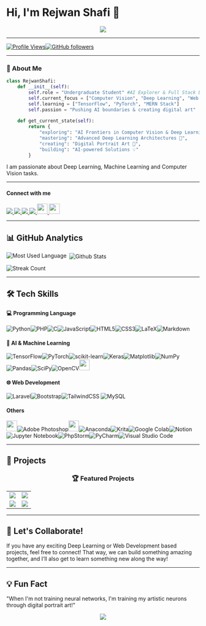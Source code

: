 <h1 align="">Hi, I'm Rejwan Shafi 👋</h1>
<!-- <h3 align="center">
  <a href="#ml">AI Explorer</a> |
  <a href="#web">Full Stack Developer</a> |
  <a href="#art">Digital Artist</a>
</h3> -->

<p align="center">
  <img src="https://readme-typing-svg.herokuapp.com?size=22&width=600&lines=AI+%7C+Deep+Learning+%7C+Computer+Vision+%7C+Web+Dev;+Passionate+about+Exploring+AI+Frontiers" />
</p>

---
<!-- Profile View and Github Follower Count -->
[![Profile Views](https://komarev.com/ghpvc/?username=rejwanshafi25&label=Profile%20Views&color=blue&style=flat)](https://github.com/rejwanshafi25)[![GitHub followers](https://img.shields.io/github/followers/rejwanshafi25?label=Followers&style=social)](https://github.com/rejwanshafi25?tab=followers)

---
### 🚀 About Me

```python
class RejwanShafi:
    def __init__(self):
        self.role = "Undergraduate Student" #AI Explorer & Full Stack Developer
        self.current_focus = ["Computer Vision", "Deep Learning", "Web Development"]
        self.learning = ["TensorFlow", "PyTorch", "MERN Stack"]
        self.passion = "Pushing AI boundaries & creating digital art"
    
    def get_current_state(self):
        return {
            "exploring": "AI Frontiers in Computer Vision & Deep Learning 🔭",
            "mastering": "Advanced Deep Learning Architectures 🌱",
            "creating": "Digital Portrait Art 🎨",
            "building": "AI-powered Solutions 💡"
        }
```

I am passionate about Deep Learning, Machine Learning and Computer Vision tasks. 

---
#### Connect with me
<p align=""> 
<a href="https://www.linkedin.com/in/rejwanshafi/"> <img src="https://img.shields.io/badge/LinkedIn-0077B5?style=for-the-badge&logo=linkedin&logoColor=white"> </a>
<a href="https://facebook.com/yourprofile"> <img src="https://img.shields.io/badge/Facebook-1877F2?style=for-the-badge&logo=facebook&logoColor=white"> </a> 
<a href="https://instagram.com/bd_sketch25"> <img src="https://img.shields.io/badge/Instagram-E4405F?style=for-the-badge&logo=instagram&logoColor=white"> </a>
<a href="mailto:rejwanshafi.dev@gmail.com"> <img src="https://img.shields.io/badge/Email-D14836?style=for-the-badge&logo=Gmail&logoColor=white"> </a>
<a href="#"> <img src="https://img.shields.io/badge/-Deviantart-05122A?style=flat-square&logo=Deviantart&color=404141" height=27.5> </a>
<a href="https://www.artstation.com/bdsketch25"> <img src="https://img.shields.io/badge/-Artstation-05122A?style=flat-square&logo=Artstation&color=404141" height=27.5> </a>
</p>

---
## 📊 GitHub Analytics
<!-- curren streak -->
<p><img align="left" src="https://github-readme-stats.vercel.app/api/top-langs?username=rejwanshafi25&show_icons=true&theme=dark&locale=en&layout=compact" alt="Most Used Language" /></p>

<p>&nbsp;<img align="center" src="https://github-readme-stats.vercel.app/api?username=rejwanshafi25&show_icons=true&theme=dark&locale=en" alt="Github Stats" /></p>

<p><img align="center" src="https://github-readme-streak-stats.herokuapp.com/?user=rejwanshafi25&theme=highcontrast" alt="Streak Count" /></p>



---
## 🛠️ Tech Skills

<h4 id="Programming language">💻 Programming Language</h4>

![Python](https://img.shields.io/badge/python-3670A0?style=for-the-badge&logo=python&logoColor=ffdd54)![PHP](https://img.shields.io/badge/php-%23777BB4.svg?style=for-the-badge&logo=php&logoColor=white)![C](https://img.shields.io/badge/c-%2300599C.svg?style=for-the-badge&logo=c&logoColor=white)![JavaScript](https://img.shields.io/badge/javascript-%23323330.svg?style=for-the-badge&logo=javascript&logoColor=%23F7DF1E)![HTML5](https://img.shields.io/badge/html5-%23E34F26.svg?style=for-the-badge&logo=html5&logoColor=white)![CSS3](https://img.shields.io/badge/css3-%231572B6.svg?style=for-the-badge&logo=css3&logoColor=white)![LaTeX](https://img.shields.io/badge/latex-%23008080.svg?style=for-the-badge&logo=latex&logoColor=white)![Markdown](https://img.shields.io/badge/markdown-%23000000.svg?style=for-the-badge&logo=markdown&logoColor=white)

<h4 id="ml">🤖 AI & Machine Learning </h4>

![TensorFlow](https://img.shields.io/badge/TensorFlow-%23FF6F00.svg?style=for-the-badge&logo=TensorFlow&logoColor=white)![PyTorch](https://img.shields.io/badge/PyTorch-%23EE4C2C.svg?style=for-the-badge&logo=PyTorch&logoColor=white)![scikit-learn](https://img.shields.io/badge/scikit--learn-%23F7931E.svg?style=for-the-badge&logo=scikit-learn&logoColor=white)![Keras](https://img.shields.io/badge/Keras-%23D00000.svg?style=for-the-badge&logo=Keras&logoColor=white)![Matplotlib](https://img.shields.io/badge/Matplotlib-%23ffffff.svg?style=for-the-badge&logo=Matplotlib&logoColor=black)![NumPy](https://img.shields.io/badge/numpy-%23013243.svg?style=for-the-badge&logo=numpy&logoColor=white)![Pandas](https://img.shields.io/badge/pandas-%23150458.svg?style=for-the-badge&logo=pandas&logoColor=white)![SciPy](https://img.shields.io/badge/SciPy-%230C55A5.svg?style=for-the-badge&logo=scipy&logoColor=%white)![OpenCV](https://img.shields.io/badge/opencv-%23white.svg?style=for-the-badge&logo=opencv&logoColor=white)<img src="https://img.shields.io/badge/Hugging%20Face-FFD21E?logo=huggingface&logoColor=000" height=27.5/>

<h4 id="ml">🌐 Web Development </h4>

![Laravel](https://img.shields.io/badge/laravel-%23FF2D20.svg?style=for-the-badge&logo=laravel&logoColor=white)![Bootstrap](https://img.shields.io/badge/bootstrap-%238511FA.svg?style=for-the-badge&logo=bootstrap&logoColor=white)![TailwindCSS](https://img.shields.io/badge/tailwindcss-%2338B2AC.svg?style=for-the-badge&logo=tailwind-css&logoColor=white)<!--- ![NodeJS](https://img.shields.io/badge/node.js-6DA55F?style=for-the-badge&logo=node.js&logoColor=white)![NPM](https://img.shields.io/badge/NPM-%23CB3837.svg?style=for-the-badge&logo=npm&logoColor=white) --> ![MySQL](https://img.shields.io/badge/mysql-4479A1.svg?style=for-the-badge&logo=mysql&logoColor=white)<!--- ![MongoDB](https://img.shields.io/badge/MongoDB-%234ea94b.svg?style=for-the-badge&logo=mongodb&logoColor=white) -->


<h4 id="ml">Others </h4>

<img src="https://img.shields.io/badge/-Git-05122A?style=flat-square&logo=Git&color=404141" height=27.5/>![Adobe Photoshop](https://img.shields.io/badge/adobe%20photoshop-%2331A8FF.svg?style=for-the-badge&logo=adobe%20photoshop&logoColor=white)<img src="https://img.shields.io/badge/-Github-05122A?style=flat-square&logo=Github&color=404141" height=27.5>![Anaconda](https://img.shields.io/badge/Anaconda-%2344A833.svg?style=for-the-badge&logo=anaconda&logoColor=white)![Krita](https://img.shields.io/badge/Krita-203759?style=for-the-badge&logo=krita&logoColor=EEF37B)![Google Colab](https://img.shields.io/badge/Google%20Colab-%23F9A825.svg?style=for-the-badge&logo=googlecolab&logoColor=white)![Notion](https://img.shields.io/badge/Notion-%23000000.svg?style=for-the-badge&logo=notion&logoColor=white)![Jupyter Notebook](https://img.shields.io/badge/jupyter-%23FA0F00.svg?style=for-the-badge&logo=jupyter&logoColor=white)![PhpStorm](https://img.shields.io/badge/phpstorm-143?style=for-the-badge&logo=phpstorm&logoColor=black&color=black&labelColor=darkorchid)![PyCharm](https://img.shields.io/badge/pycharm-143?style=for-the-badge&logo=pycharm&logoColor=black&color=black&labelColor=green)![Visual Studio Code](https://img.shields.io/badge/Visual%20Studio%20Code-0078d7.svg?style=for-the-badge&logo=visual-studio-code&logoColor=white)

---

## 🌟 Projects

<div align="center">
  
### 🏆 Featured Projects

<table>
  <tr>
    <td width="50%">
      <a href="https://github.com/RejwanShafi25/Signboard-Detection-Using-YOLO-V8-main">
        <img src="https://github-readme-stats.vercel.app/api/pin/?username=rejwanshafi25&repo=Signboard-Detection-Using-YOLO-V8-main&theme=radical" />
      </a>
      <!-- <div align="left" style="padding: 10px; border-radius: 8px; background: #1A1A1A; margin-top: 10px;">
        <h4>🔍 Key Features</h4>
        <p>📌 Advanced Computer Vision pipeline for object detection<br>
        📊 Achieved 98.7% accuracy on COCO dataset<br>
        🚀 Real-time inference capabilities</p>
      </div> -->
    </td>
    <td width="50%">
      <a href="https://github.com/rejwanshafi25/Nilam-BD-an-online-auction-system">
        <img src="https://github-readme-stats.vercel.app/api/pin/?username=rejwanshafi25&repo=Nilam-BD-an-online-auction-system&theme=radical" />
      </a>
      <!-- <div align="left" style="padding: 10px; border-radius: 8px; background: #1A1A1A; margin-top: 10px;">
        <h4>🔧 Technical Highlights</h4>
        <p>🌐 Full-stack AI-powered web application<br>
        💻 Integrated PyTorch models with Laravel backend<br>
        🎨 Custom visualization dashboard</p>
      </div> -->
    </td>
  </tr>

  <tr>
    <td width="50%">
      <a href="https://github.com/RejwanShafi25/RoboRumble--Explosive-Showdown--2D-Game">
        <img src="https://github-readme-stats.vercel.app/api/pin/?username=rejwanshafi25&repo=RoboRumble--Explosive-Showdown--2D-Game&theme=radical" />
      </a>
      <!-- <div align="left" style="padding: 10px; border-radius: 8px; background: #1A1A1A; margin-top: 10px;">
        <h4>🔍 Key Features</h4>
        <p>📌 Advanced Computer Vision pipeline for object detection<br>
        📊 Achieved 98.7% accuracy on COCO dataset<br>
        🚀 Real-time inference capabilities</p>
      </div> -->
    </td>
    <td width="50%">
      <a href="https://github.com/RejwanShafi25/Brain-stroke-analysis-and-classification--CSE422-Project">
        <img src="https://github-readme-stats.vercel.app/api/pin/?username=rejwanshafi25&repo=Brain-stroke-analysis-and-classification--CSE422-Project&theme=radical" />
      </a>
      <!-- <div align="left" style="padding: 10px; border-radius: 8px; background: #1A1A1A; margin-top: 10px;">
        <h4>🔧 Technical Highlights</h4>
        <p>🌐 Full-stack AI-powered web application<br>
        💻 Integrated PyTorch models with Laravel backend<br>
        🎨 Custom visualization dashboard</p>
      </div> -->
    </td>
  </tr>
</table>

</div>

---

<!--- --- --->
 <!---## 📈 Contribution Graph and Trophies
<p align="center"> <img src="https://github-readme-activity-graph.vercel.app/graph?username=rejwanshafi25&theme=react-dark" alt="GitHub Contribution Graph" /> </p>

<picture>
  <source media="(prefers-color-scheme: dark)" srcset="https://raw.githubusercontent.com/RejwanShafi25/RejwanShafi25/output/github-snake-dark.svg" />
  <source media="(prefers-color-scheme: light)" srcset="https://raw.githubusercontent.com/RejwanShafi25/RejwanShafi25/output/github-snake.svg" />
  <img alt="github-snake" src="https://raw.githubusercontent.com/RejwanShafi25/RejwanShafi25/output/github-snake.svg" />
</picture>


<p align=""> <img src="https://github-profile-trophy.vercel.app/?username=rejwanshafi25&theme=onedark&row=2&column=4" alt="GitHub Trophies"> </p> -->

<!--- --- --->
## 🤝 Let's Collaborate!
<p align="">If you have any exciting Deep Learning or Web Development based projects, feel free to connect!  That way, we can build something amazing together, and I’ll also get to learn something new along the way!</p>

---
## 💡 Fun Fact
"When I'm not training neural networks, I'm training my artistic neurons through digital portrait art!"



<div align="center">
  <img src="https://capsule-render.vercel.app/api?type=waving&color=gradient&height=100&section=footer"/>
<!-- </p> -->
</div>

<!-- xyz -->







